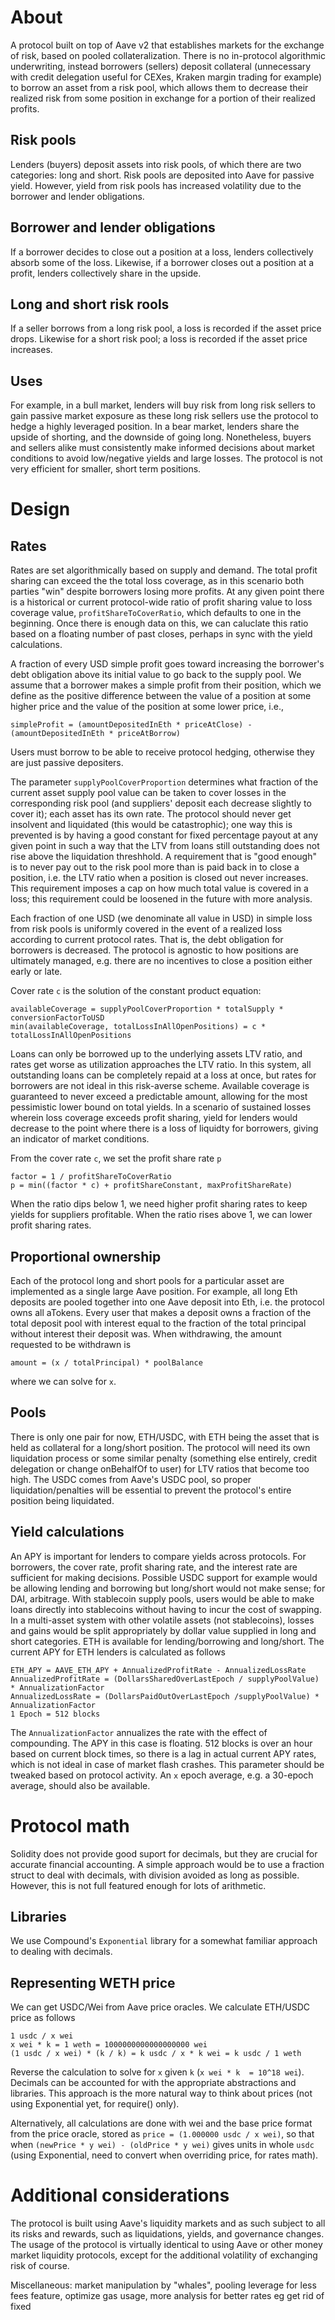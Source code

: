 
# About
A protocol built on top of Aave v2 that establishes markets for the exchange of risk, based on pooled collateralization. There is no in-protocol algorithmic underwriting, instead borrowers (sellers) deposit collateral (unnecessary with credit delegation useful for CEXes, Kraken margin trading for example) to borrow an asset from a risk pool, which allows them to decrease their realized risk from some position in exchange for a portion of their realized profits.

## Risk pools
Lenders (buyers) deposit assets into risk pools, of which there are two categories: long and short. Risk pools are deposited into Aave for passive yield. However, yield from risk pools has increased volatility due to the borrower and lender obligations.

## Borrower and lender obligations
If a borrower decides to close out a position at a loss, lenders collectively absorb some of the loss. Likewise, if a borrower closes out a position at a profit, lenders collectively share in the upside.

## Long and short risk rools
If a seller borrows from a long risk pool, a loss is recorded if the asset price drops. Likewise for a short risk pool; a loss is recorded if the asset price increases.

## Uses
For example, in a bull market, lenders will buy risk from long risk sellers to gain passive market exposure as these long risk sellers use the protocol to hedge a highly leveraged position. In a bear market, lenders share the upside of shorting, and the downside of going long. Nonetheless, buyers and sellers alike must consistently make informed decisions about market conditions to avoid low/negative yields and large losses. The protocol is not very efficient for smaller, short term positions.

# Design 
## Rates
Rates are set algorithmically based on supply and demand. The total profit sharing can exceed the the total loss coverage, as in this scenario both parties "win" despite borrowers losing more profits. At any given point there is a historical or current protocol-wide ratio of profit sharing value to loss coverage value, `profitShareToCoverRatio`, which defaults to one in the beginning. Once there is enough data on this, we can caluclate this ratio based on a floating number of past closes, perhaps in sync with the yield calculations.

A fraction of every USD simple profit goes toward increasing the borrower's debt obligation above its initial value to go back to the supply pool. We assume that a borrower makes a simple profit from their position, which we define as the positive difference between the value of a position at some higher price and the value of the position at some lower price, i.e.,

    simpleProfit = (amountDepositedInEth * priceAtClose) - (amountDepositedInEth * priceAtBorrow)

Users must borrow to be able to receive protocol hedging, otherwise they are just passive depositers. 

The parameter `supplyPoolCoverProportion` determines what fraction of the current asset supply pool value can be taken to cover losses in the corresponding risk pool (and suppliers' deposit each decrease slightly to cover it); each asset has its own rate. The protocol should never get insolvent and liquidated (this would be catastrophic); one way this is prevented is by having a good constant for fixed percentage payout at any given point in such a way that the LTV from loans still outstanding does not rise above the liquidation threshhold. A requirement that is "good enough" is to never pay out to the risk pool more than is paid back in to close a position, i.e. the LTV ratio when a position is closed out never increases. This requirement imposes a cap on how much total value is covered in a loss; this requirement could be loosened in the future with more analysis. 

Each fraction of one USD (we denominate all value in USD) in simple loss from risk pools is uniformly covered in the event of a realized loss according to current protocol rates. That is, the debt obligation for borrowers is decreased. The protocol is agnostic to how positions are ultimately managed, e.g. there are no incentives to close a position either early or late. 

Cover rate `c` is the solution of the constant product equation: 

    availableCoverage = supplyPoolCoverProportion * totalSupply * conversionFactorToUSD
    min(availableCoverage, totalLossInAllOpenPositions) = c * totalLossInAllOpenPositions

Loans can only be borrowed up to the underlying assets LTV ratio, and rates get worse as utilization approaches the LTV ratio. In this system, all outstanding loans can be completely repaid at a loss at once, but rates for borrowers are not ideal in this risk-averse scheme. Available coverage is guaranteed to never exceed a predictable amount, allowing for the most pessimistic lower bound on total yields. In a scenario of sustained losses wherein loss coverage exceeds profit sharing, yield for lenders would decrease to the point where there is a loss of liquidty for borrowers, giving an indicator of market conditions.

From the cover rate `c`, we set the profit share rate `p`

    factor = 1 / profitShareToCoverRatio
    p = min((factor * c) + profitShareConstant, maxProfitShareRate)

When the ratio dips below 1, we need higher profit sharing rates to keep yields for suppliers profitable. When the ratio rises above 1, we can lower profit sharing rates.

## Proportional ownership
Each of the protocol long and short pools for a particular asset are implemented as a single large Aave position. For example, all long Eth deposits are pooled together into one Aave deposit into Eth, i.e. the protocol owns all aTokens. Every user that makes a deposit owns a fraction of the total deposit pool with interest equal to the fraction of the total principal without interest their deposit was. When withdrawing, the amount requested to be withdrawn is 

    amount = (x / totalPrincipal) * poolBalance

where we can solve for `x`. 

## Pools
There is only one pair for now, ETH/USDC, with ETH being the asset that is held as collateral for a long/short position. The protocol will need its own liquidation process or some similar penalty (something else entirely, credit delegation or change onBehalfOf to user) for LTV ratios that become too high. The USDC comes from Aave's USDC pool, so proper liquidation/penalties will be essential to prevent the protocol's entire position being liquidated.

## Yield calculations
An APY is important for lenders to compare yields across protocols. For borrowers, the cover rate, profit sharing rate, and the interest rate are sufficient for making decisions. Possible USDC support for example would be allowing lending and borrowing but long/short would not make sense; for DAI, arbitrage. With stablecoin supply pools, users would be able to make loans directly into stablecoins without having to incur the cost of swapping. In a multi-asset system with other volatile assets (not stablecoins), losses and gains would be split appropriately by dollar value supplied in long and short categories. ETH is available for lending/borrowing and long/short. The current APY for ETH lenders is calculated as follows

    ETH_APY = AAVE_ETH_APY + AnnualizedProfitRate - AnnualizedLossRate 
    AnnualizedProfitRate = (DollarsSharedOverLastEpoch / supplyPoolValue) * AnnualizationFactor
    AnnualizedLossRate = (DollarsPaidOutOverLastEpoch /supplyPoolValue) * AnnualizationFactor
    1 Epoch = 512 blocks

The `AnnualizationFactor` annualizes the rate with the effect of compounding. The APY in this case is floating. 512 blocks is over an hour based on current block times, so there is a lag in actual current APY rates, which is not ideal in case of market flash crashes. This parameter should be tweaked based on protocol activity. An `x` epoch average, e.g. a 30-epoch average, should also be available.    

# Protocol math
Solidity does not provide good suport for decimals, but they are crucial for accurate financial accounting. A simple approach would be to use a fraction struct to deal with decimals, with division avoided as long as possible. However, this is not full featured enough for lots of arithmetic. 

## Libraries
We use Compound's `Exponential` library for a somewhat familiar approach to dealing with decimals.

## Representing WETH price
We can get USDC/Wei from Aave price oracles. We calculate ETH/USDC price as follows
    
    1 usdc / x wei
    x wei * k = 1 weth = 1000000000000000000 wei 
    (1 usdc / x wei) * (k / k) = k usdc / x * k wei = k usdc / 1 weth

Reverse the calculation to solve for `x` given `k` (`x wei * k  = 10^18 wei`). Decimals can be accounted for with the appropriate abstractions and libraries. This approach is the more natural way to think about prices (not using Exponential yet, for require() only). 

Alternatively, all calculations are done with wei and the base price format from the price oracle, stored as `price = (1.000000 usdc / x wei)`, so that when `(newPrice * y wei) - (oldPrice * y wei)` gives units in whole `usdc` (using Exponential, need to convert when overriding price, for rates math).

# Additional considerations
The protocol is built using Aave's liquidity markets and as such subject to all its risks and rewards, such as liquidations, yields, and governance changes. The usage of the protocol is virtually identical to using Aave or other money market liquidity protocols, except for the additional volatility of exchanging risk of course. 

Miscellaneous: market manipulation by "whales", pooling leverage for less fees feature, optimize gas usage, more analysis for better rates eg get rid of fixed

